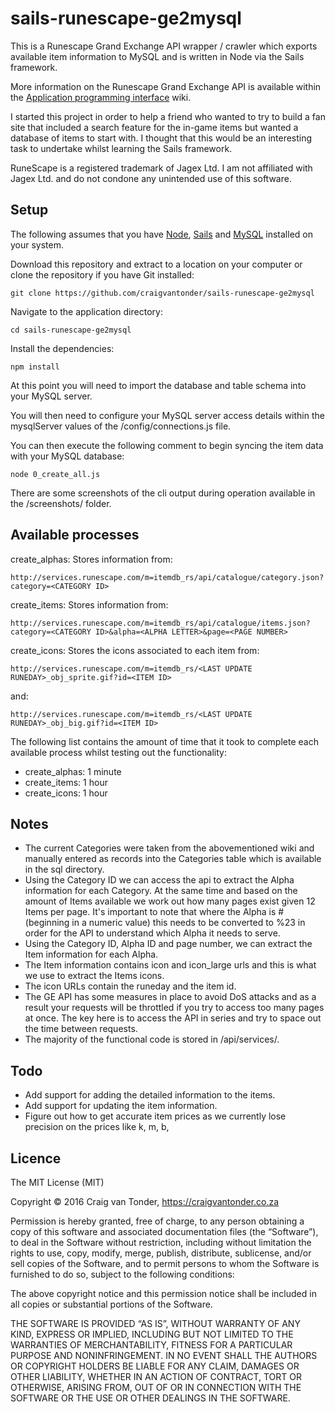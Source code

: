 # sails-runescape-ge2mysql

This is a Runescape Grand Exchange API wrapper / crawler which exports available item information to MySQL and is written in Node via the Sails framework.

More information on the Runescape Grand Exchange API is available within the [Application programming interface](http://runescape.wikia.com/wiki/Application_programming_interface) wiki.

I started this project in order to help a friend who wanted to try to build a fan site that included a search feature for the in-game items but wanted a database of items to start with. I thought that this would be an interesting task to undertake whilst learning the Sails framework.

RuneScape is a registered trademark of Jagex Ltd. I am not affiliated with Jagex Ltd. and do not condone any unintended use of this software.

## Setup

The following assumes that you have [Node](https://nodejs.org/en/), [Sails](http://sailsjs.org/) and [MySQL](http://www.mysql.com/) installed on your system.

Download this repository and extract to a location on your computer or clone the repository if you have Git installed:

    git clone https://github.com/craigvantonder/sails-runescape-ge2mysql

Navigate to the application directory:

    cd sails-runescape-ge2mysql

Install the dependencies:

    npm install

At this point you will need to import the database and table schema into your MySQL server.

You will then need to configure your MySQL server access details within the mysqlServer values of the /config/connections.js file.

You can then execute the following comment to begin syncing the item data with your MySQL database:

    node 0_create_all.js

There are some screenshots of the cli output during operation available in the /screenshots/ folder.

## Available processes

create_alphas: Stores information from:

    http://services.runescape.com/m=itemdb_rs/api/catalogue/category.json?category=<CATEGORY ID>

create_items: Stores information from:

    http://services.runescape.com/m=itemdb_rs/api/catalogue/items.json?category=<CATEGORY ID>&alpha=<ALPHA LETTER>&page=<PAGE NUMBER>

create_icons: Stores the icons associated to each item from:

    http://services.runescape.com/m=itemdb_rs/<LAST UPDATE RUNEDAY>_obj_sprite.gif?id=<ITEM ID>

and:

    http://services.runescape.com/m=itemdb_rs/<LAST UPDATE RUNEDAY>_obj_big.gif?id=<ITEM ID>

The following list contains the amount of time that it took to complete each available process whilst testing out the functionality:

* create_alphas: 1 minute
* create_items: 1 hour
* create_icons: 1 hour

## Notes

* The current Categories were taken from the abovementioned wiki and manually entered as records into the Categories table which is available in the sql directory.
* Using the Category ID we can access the api to extract the Alpha information for each Category. At the same time and based on the amount of Items available we work out how many pages exist given 12 Items per page. It's important to note that where the Alpha is # (beginning in a numeric value) this needs to be converted to %23 in order for the API to understand which Alpha it needs to serve.
* Using the Category ID, Alpha ID and page number, we can extract the Item information for each Alpha.
* The Item information contains icon and icon_large urls and this is what we use to extract the Items icons.
* The icon URLs contain the runeday and the item id.
* The GE API has some measures in place to avoid DoS attacks and as a result your requests will be throttled if you try to access too many pages at once. The key here is to access the API in series and try to space out the time between requests.
* The majority of the functional code is stored in /api/services/.

## Todo

* Add support for adding the detailed information to the items.
* Add support for updating the item information.
* Figure out how to get accurate item prices as we currently lose precision on the prices like k, m, b,

## Licence

The MIT License (MIT)

Copyright © 2016 Craig van Tonder, https://craigvantonder.co.za

Permission is hereby granted, free of charge, to any person obtaining a copy of this software and associated documentation files (the “Software”), to deal in the Software without restriction, including without limitation the rights to use, copy, modify, merge, publish, distribute, sublicense, and/or sell copies of the Software, and to permit persons to whom the Software is furnished to do so, subject to the following conditions:

The above copyright notice and this permission notice shall be included in all copies or substantial portions of the Software.

THE SOFTWARE IS PROVIDED “AS IS”, WITHOUT WARRANTY OF ANY KIND, EXPRESS OR IMPLIED, INCLUDING BUT NOT LIMITED TO THE WARRANTIES OF MERCHANTABILITY, FITNESS FOR A PARTICULAR PURPOSE AND NONINFRINGEMENT. IN NO EVENT SHALL THE AUTHORS OR COPYRIGHT HOLDERS BE LIABLE FOR ANY CLAIM, DAMAGES OR OTHER LIABILITY, WHETHER IN AN ACTION OF CONTRACT, TORT OR OTHERWISE, ARISING FROM, OUT OF OR IN CONNECTION WITH THE SOFTWARE OR THE USE OR OTHER DEALINGS IN THE SOFTWARE.